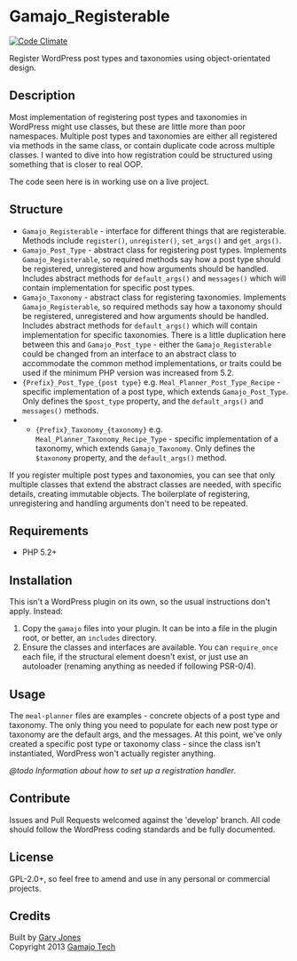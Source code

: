 # Gamajo_Registerable

[![Code Climate](https://codeclimate.com/github/GaryJones/Gamajo-Registerable/badges/gpa.svg)](https://codeclimate.com/github/GaryJones/Gamajo-Registerable)

Register WordPress post types and taxonomies using object-orientated design.

## Description

Most implementation of registering post types and taxonomies in WordPress might use classes, but these are little more than poor namespaces. Multiple post types and taxonomies are either all registered via methods in the same class, or contain duplicate code across multiple classes. I wanted to dive into how registration could be structured using something that is closer to real OOP.

The code seen here is in working use on a live project.

## Structure

 * `Gamajo_Registerable` - interface for different things that are registerable. Methods include `register()`, `unregister()`, `set_args()` and `get_args()`.
 * `Gamajo_Post_Type` - abstract class for registering post types. Implements `Gamajo_Registerable`, so required methods say how a post type should be registered, unregistered and how arguments should be handled. Includes abstract methods for `default_args()` and `messages()` which will contain implementation for specific post types.
 * `Gamajo_Taxonomy` - abstract class for registering taxonomies.  Implements `Gamajo_Registerable`, so required methods say how a taxonomy should be registered, unregistered and how arguments should be handled. Includes abstract methods for `default_args()` which will contain implementation for specific taxonomies. There is a little duplication here between this and `Gamajo_Post_type` - either the `Gamajo_Registerable` could be changed from an interface to an abstract class to accommodate the common method implementations, or traits could be used if the minimum PHP version was increased from 5.2.
 * `{Prefix}_Post_Type_{post type}` e.g. `Meal_Planner_Post_Type_Recipe` - specific implementation of a post type, which extends `Gamajo_Post_Type`. Only defines the `$post_type` property, and the `default_args()` and `messages()` methods.
 * * `{Prefix}_Taxonomy_{taxonomy}` e.g. `Meal_Planner_Taxonomy_Recipe_Type` - specific implementation of a taxonomy, which extends `Gamajo_Taxonomy`. Only defines the `$taxonomy` property, and the `default_args()` method.

If you register multiple post types and taxonomies, you can see that only multiple classes that extend the abstract classes are needed, with specific details, creating immutable objects. The boilerplate of registering, unregistering and handling arguments don't need to be repeated.

## Requirements
 * PHP 5.2+

## Installation

This isn't a WordPress plugin on its own, so the usual instructions don't apply. Instead:

1. Copy the `gamajo` files into your plugin. It can be into a file in the plugin root, or better, an `includes` directory.
2. Ensure the classes and interfaces are available. You can `require_once` each file, if the structural element doesn't exist, or just use an autoloader (renaming anything as needed if following PSR-0/4).

## Usage

The `meal-planner` files are examples - concrete objects of a post type and taxonomy. The only thing you need to populate for each new post type or taxonomy are the default args, and the messages. At this point, we've only created a specific post type or taxonomy class - since the class isn't instantiated, WordPress won't actually register anything.

_@todo Information about how to set up a registration handler._

## Contribute

Issues and Pull Requests welcomed against the 'develop' branch. All code should follow the WordPress coding standards and be fully documented.

## License

GPL-2.0+, so feel free to amend and use in any personal or commercial projects.

## Credits

Built by [Gary Jones](https://twitter.com/GaryJ)  
Copyright 2013 [Gamajo Tech](http://gamajo.com/)
